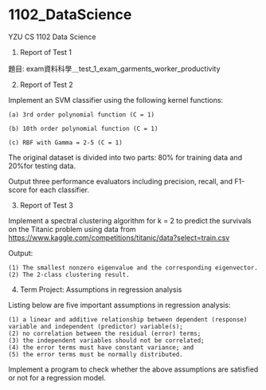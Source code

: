 # 1102_DataScience
YZU CS 1102 Data Science

1. Report of Test 1

題目: exam資料科學＿test_1_exam_garments_worker_productivity


2. Report of Test 2

Implement an SVM classifier using the following kernel functions:

    (a) 3rd order polynomial function (C = 1)

    (b) 10th order polynomial function (C = 1)

    (c) RBF with Gamma = 2-5 (C = 1)

The original dataset is divided into two parts: 80% for training data and 20%for testing data.

Output three performance evaluators including precision, recall, and F1-score for each classifier.


3. Report of Test 3

Implement a spectral clustering algorithm for k = 2 to predict the survivals on the Titanic problem using data from https://www.kaggle.com/competitions/titanic/data?select=train.csv

Output:

    (1) The smallest nonzero eigenvalue and the corresponding eigenvector.
    (2) The 2-class clustering result.


4. Term Project: Assumptions in regression analysis

Listing below are five important assumptions in regression analysis:

    (1) a linear and additive relationship between dependent (response) variable and independent (predictor) variable(s);
    (2) no correlation between the residual (error) terms;
    (3) the independent variables should not be correlated;
    (4) the error terms must have constant variance; and
    (5) the error terms must be normally distributed.

Implement a program to check whether the above assumptions are satisfied or not for a regression model.
